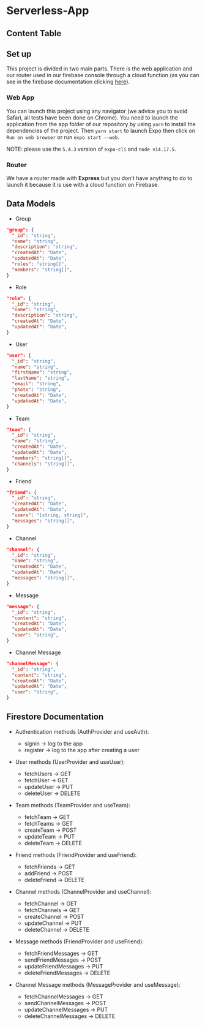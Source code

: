 # Serverless-App

## Content Table

## Set up

This project is divided in two main parts. There is the web application and our router used in our firebase console through a cloud function (as you can see in the firebase documentation clicking [here](https://firebase.google.com/docs/hosting/functions#use_a_web_framework)).

### Web App

You can launch this project using any navigator (we advice you to avoid Safari, all tests have been done on Chrome). You need to launch the application from the app folder of our repository by using `yarn` to install the dependencies of the project. Then `yarn start` to launch Expo then click on `Run on web browser` or run `expo start --web`.

NOTE: please use the `5.4.3` version of `expo-cli` and `node v14.17.5`.

### Router

We have a router made with **Express** but you don't have anything to do to launch it because it is use with a cloud function on Firebase.

## Data Models

- Group
```json
"group": {
  "_id": "string",
  "name": "string",
  "description": "string",
  "createdAt": "Date",
  "updatedAt": "Date",
  "roles": "string[]",
  "members": "string[]",
}
```

- Role
```json
"role": {
  "_id": "string",
  "name": "string",
  "description": "string",
  "createdAt": "Date",
  "updatedAt": "Date",
}
```

- User
```json
"user": {
  "_id": "string",
  "name": "string",
  "firstName": "string",
  "lastName": "string",
  "email": "string",
  "photo": "string",
  "createdAt": "Date",
  "updatedAt": "Date",
}
```

- Team
```json
"team": {
  "_id": "string",
  "name": "string",
  "createdAt": "Date",
  "updatedAt": "Date",
  "members": "string[]",
  "channels": "string[]",
}
```

- Friend
```json
"friend": {
  "_id": "string",
  "createdAt": "Date",
  "updatedAt": "Date",
  "users": "[string, string]",
  "messages": "string[]",
}
```

- Channel
```json
"channel": {
  "_id": "string",
  "name": "string",
  "createdAt": "Date",
  "updatedAt": "Date",
  "messages": "string[]",
}
```

- Message
```json
"message": {
  "_id": "string",
  "content": "string",
  "createdAt": "Date",
  "updatedAt": "Date",
  "user": "string",
}
```

- Channel Message
```json
"channelMessage": {
  "_id": "string",
  "content": "string",
  "createdAt": "Date",
  "updatedAt": "Date",
  "user": "string",
}
```
## Firestore Documentation

- Authentication methods (AuthProvider and useAuth):
  - signin -> log to the app
  - register -> log to the app after creating a user

- User methods (UserProvider and useUser):
  - fetchUsers -> GET
  - fetchUser -> GET
  - updateUser -> PUT
  - deleteUser -> DELETE

- Team methods (TeamProvider and useTeam):
  - fetchTeam -> GET
  - fetchTeams -> GET
  - createTeam -> POST
  - updateTeam -> PUT
  - deleteTeam -> DELETE

- Friend methods (FriendProvider and useFriend):
  - fetchFriends -> GET
  - addFriend -> POST
  - deleteFriend -> DELETE

- Channel methods (ChannelProvider and  useChannel):
  - fetchChannel -> GET
  - fetchChannels -> GET
  - createChannel -> POST
  - updateChannel -> PUT
  - deleteChannel -> DELETE

- Message methods (FriendProvider and useFriend):
  - fetchFriendMessages -> GET
  - sendFriendMessages -> POST
  - updateFriendMessages -> PUT
  - deleteFriendMessages -> DELETE

- Channel Message methods (MessageProvider and useMessage):
  - fetchChannelMessages -> GET
  - sendChannelMessages -> POST
  - updateChannelMessages -> PUT
  - deleteChannelMessages -> DELETE
